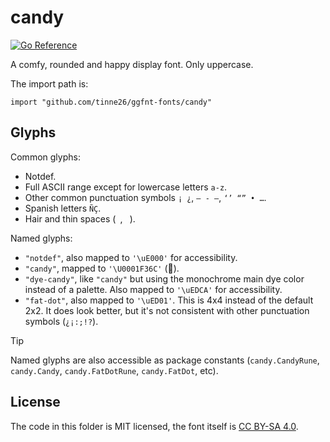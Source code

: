 # candy
[![Go Reference](https://pkg.go.dev/badge/tinne26/ggfnt-fonts/candy.svg)](https://pkg.go.dev/github.com/tinne26/ggfnt-fonts/candy)

A comfy, rounded and happy display font. Only uppercase.

The import path is:
```Golang
import "github.com/tinne26/ggfnt-fonts/candy"
```

## Glyphs

Common glyphs:
- Notdef.
- Full ASCII range except for lowercase letters `a-z`.
- Other common punctuation symbols `¡ ¿`, `– ‑ —`, `‘’ “” • …`.
- Spanish letters `ÑÇ`.
- Hair and thin spaces (` `, ` `).

Named glyphs:
- `"notdef"`, also mapped to `'\uE000'` for accessibility.
- `"candy"`, mapped to `'\U0001F36C'` (🍬).
- `"dye-candy"`, like `"candy"` but using the monochrome main dye color instead of a palette. Also mapped to `'\uEDCA'` for accessibility.
- `"fat-dot"`, also mapped to `'\uED01'`. This is 4x4 instead of the default 2x2. It does look better, but it's not consistent with other punctuation symbols (`¿¡:;!?`).

> [!TIP]
> Named glyphs are also accessible as package constants (`candy.CandyRune`, `candy.Candy`, `candy.FatDotRune`, `candy.FatDot`, etc).

## License

The code in this folder is MIT licensed, the font itself is [CC BY-SA 4.0](https://creativecommons.org/licenses/by-sa/4.0/).
